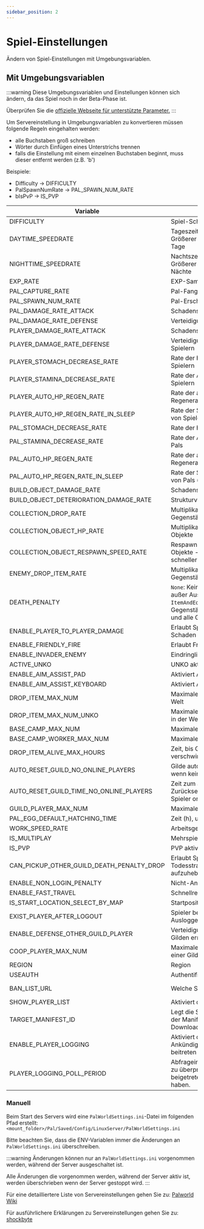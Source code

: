 ```yaml
---
sidebar_position: 2
---
```


# Spiel-Einstellungen

Ändern von Spiel-Einstellungen mit Umgebungsvariablen.

## Mit Umgebungsvariablen

:::warning
Diese Umgebungsvariablen und Einstellungen können sich ändern, da das Spiel noch in der Beta-Phase ist.

Überprüfen Sie die [offizielle Webseite für unterstützte Parameter.](https://tech.palworldgame.com/optimize-game-balance)
:::

Um Servereinstellung in Umgebungsvariablen zu konvertieren müssen folgende Regeln eingehalten werden:

* alle Buchstaben groß schreiben
* Wörter durch Einfügen eines Unterstrichs trennen
* falls die Einstellung mit einem einzelnen Buchstaben beginnt, muss dieser entfernt werden (z.B. 'b')

Beispiele:

* Difficulty -> DIFFICULTY
* PalSpawnNumRate -> PAL_SPAWN_NUM_RATE
* bIsPvP -> IS_PVP

| Variable                                  | Beschreibung                                                   | Standardwert                                                                                 | Erlaubte Werte                         |
|-------------------------------------------|----------------------------------------------------------------|----------------------------------------------------------------------------------------------|----------------------------------------|
| DIFFICULTY                                | Spiel-Schwierigkeitsgrad                                       | None                                                                                         | `None`,`Normal`,`Difficult`            |
| DAYTIME_SPEEDRATE                         | Tageszeit-Geschwindigkeit - Größerer Wert bedeutet kürzere Tage | 1.000000                                                                                     | Float                                  |
| NIGHTTIME_SPEEDRATE                       | Nachtszeit-Geschwindigkeit - Größerer Wert bedeutet kürzere Nächte | 1.000000                                                                                     | Float                                  |
| EXP_RATE                                  | EXP-Sammelrate                                                 | 1.000000                                                                                     | Float                                  |
| PAL_CAPTURE_RATE                          | Pal-Fangrate                                                  | 1.000000                                                                                     | Float                                  |
| PAL_SPAWN_NUM_RATE                        | Pal-Erscheinungsrate                                           | 1.000000                                                                                     | Float                                  |
| PAL_DAMAGE_RATE_ATTACK                    | Schadensmultiplikator von Pals                                | 1.000000                                                                                     | Float                                  |
| PAL_DAMAGE_RATE_DEFENSE                   | Verteidigungsmultiplikator von Pals                                 | 1.000000                                                                                     | Float                                  |
| PLAYER_DAMAGE_RATE_ATTACK                 | Schadensmultiplikator von Spielern                            | 1.000000                                                                                     | Float                                  |
| PLAYER_DAMAGE_RATE_DEFENSE                | Verteidigungsmultiplikator von Spielern                              | 1.000000                                                                                     | Float                                  |
| PLAYER_STOMACH_DECREASE_RATE              | Rate der Hungerabnahme von Spielern                           | 1.000000                                                                                     | Float                                  |
| PLAYER_STAMINA_DECREASE_RATE              | Rate der Ausdauerreduktion von Spielern                       | 1.000000                                                                                     | Float                                  |
| PLAYER_AUTO_HP_REGEN_RATE                 | Rate der automatischen HP-Regeneration von Spielern           | 1.000000                                                                                     | Float                                  |
| PLAYER_AUTO_HP_REGEN_RATE_IN_SLEEP        | Rate der Schlaf-HP-Regeneration von Spielern                  | 1.000000                                                                                     | Float                                  |
| PAL_STOMACH_DECREASE_RATE                 | Rate der Hungerabnahme von Pals                              | 1.000000                                                                                     | Float                                  |
| PAL_STAMINA_DECREASE_RATE                 | Rate der Ausdauerreduktion von Pals                          | 1.000000                                                                                     | Float                                  |
| PAL_AUTO_HP_REGEN_RATE                    | Rate der automatischen HP-Regeneration von Pals              | 1.000000                                                                                     | Float                                  |
| PAL_AUTO_HP_REGEN_RATE_IN_SLEEP           | Rate der Schlaf-HP-Regeneration von Pals (im Palbox)         | 1.000000                                                                                     | Float                                  |
| BUILD_OBJECT_DAMAGE_RATE                  | Schadensmultiplikator für Strukturen                         | 1.000000                                                                                     | Float                                  |
| BUILD_OBJECT_DETERIORATION_DAMAGE_RATE    | Strukturverschlechterungsrate                                 | 1.000000                                                                                     | Float                                  |
| COLLECTION_DROP_RATE                      | Multiplikator für sammelbare Gegenstände                      | 1.000000                                                                                     | Float                                  |
| COLLECTION_OBJECT_HP_RATE                 | Multiplikator für HP sammelbarer Objekte                      | 1.000000                                                                                     | Float                                  |
| COLLECTION_OBJECT_RESPAWN_SPEED_RATE      | Respawn-Intervall sammelbarer Objekte - Je kleiner die Zahl, desto schneller die Regeneration | 1.000000                                                                                     | Float                                  |
| ENEMY_DROP_ITEM_RATE                      | Multiplikator für fallengelassene Gegenstände                 | 1.000000                                                                                     | Float                                  |
| DEATH_PENALTY                             | `None`: Keine `Item`: Wirft Gegenstände außer Ausrüstung ab `ItemAndEquipment`: Wirft alle Gegenstände ab `All`: Wirft alle PALs und alle Gegenstände ab.                                    | All                                                                                          | `None`,`Item`,`ItemAndEquipment`,`All` |
| ENABLE_PLAYER_TO_PLAYER_DAMAGE            | Erlaubt Spielern, anderen Spielern Schaden zuzufügen          | False                                                                                        | Boolean                                |
| ENABLE_FRIENDLY_FIRE                      | Erlaubt Friendly Fire                                    | False                                                                                        | Boolean                                |
| ENABLE_INVADER_ENEMY                      | Eindringlinge aktivieren                                      | True                                                                                         | Boolean                                |
| ACTIVE_UNKO                               | UNKO aktivieren (?)                                           | False                                                                                        | Boolean                                |
| ENABLE_AIM_ASSIST_PAD                     | Aktiviert Aim Assist für Controller                          | True                                                                                         | Boolean                                |
| ENABLE_AIM_ASSIST_KEYBOARD                | Aktiviert Aim Assist für Tastatur                             | False                                                                                        | Boolean                                |
| DROP_ITEM_MAX_NUM                         | Maximale Anzahl von Drops in der Welt                         | 3000                                                                                         | Integer                                |
| DROP_ITEM_MAX_NUM_UNKO                    | Maximale Anzahl von UNKO-Drops in der Welt                    | 100                                                                                          | Integer                                |
| BASE_CAMP_MAX_NUM                         | Maximale Anzahl von Basislagern                               | 128                                                                                          | Integer                                |
| BASE_CAMP_WORKER_MAX_NUM                  | Maximale Anzahl von Arbeitern                                 | 15                                                                                           | Integer                                |
| DROP_ITEM_ALIVE_MAX_HOURS                 | Zeit, bis Gegenstände in Stunden verschwinden                | 1.000000                                                                                     | Float                                  |
| AUTO_RESET_GUILD_NO_ONLINE_PLAYERS        | Gilde automatisch zurücksetzen, wenn keine Spieler online sind | False                                                                                        | Bool                                   |
| AUTO_RESET_GUILD_TIME_NO_ONLINE_PLAYERS   | Zeit zum automatischen Zurücksetzen der Gilde, wenn keine Spieler online sind | 72.000000                                                                                    | Float                                  |
| GUILD_PLAYER_MAX_NUM                      | Maximale Spieleranzahl der Gilde                              | 20                                                                                           | Integer                                |
| PAL_EGG_DEFAULT_HATCHING_TIME             | Zeit (h), um riesiges Ei auszubrüten                          | 72.000000                                                                                    | Float                                  |
| WORK_SPEED_RATE                           | Arbeitsgeschwindigkeitsmultiplikator                          | 1.000000                                                                                     | Float                                  |
| IS_MULTIPLAY                              | Mehrspieler aktivieren                                         | False                                                                                        | Boolean                                |
| IS_PVP                                    | PVP aktivieren                                                 | False                                                                                        | Boolean                                |
| CAN_PICKUP_OTHER_GUILD_DEATH_PENALTY_DROP | Erlaubt Spielern anderer Gilden, Todesstrafe-Gegenstände aufzuheben | False                                                                                        | Boolean                                |
| ENABLE_NON_LOGIN_PENALTY                  | Nicht-Anmeldestrafe aktivieren                                | True                                                                                         | Boolean                                |
| ENABLE_FAST_TRAVEL                        | Schnellreisen aktivieren                                       | True                                                                                         | Boolean                                |
| IS_START_LOCATION_SELECT_BY_MAP           | Startposition per Karte auswählen                             | True                                                                                         | Boolean                                |
| EXIST_PLAYER_AFTER_LOGOUT                 | Spieler behalten nach dem Ausloggen umschalten                | False                                                                                        | Boolean                                |
| ENABLE_DEFENSE_OTHER_GUILD_PLAYER         | Verteidigung gegen Spieler anderer Gilden ermöglichen         | False                                                                                        | Boolean                                |
| COOP_PLAYER_MAX_NUM                       | Maximale Anzahl von Spielern in einer Gilde                    | 4                                                                                            | Integer                                |
| REGION                                    | Region                                                         |                                                                                              | String                                 |
| USEAUTH                                   | Authentifizierung verwenden                                    | True                                                                                         | Boolean                                |
| BAN_LIST_URL                              | Welche Sperrliste verwenden                                    | [https://api.palworldgame.com/api/banlist.txt](https://api.palworldgame.com/api/banlist.txt) | string                                 |
| SHOW_PLAYER_LIST                          | Aktiviert die Anzeige der Spieler                              | True                                                                                         | Boolean                                |
| TARGET_MANIFEST_ID | Legt die Spielversion entsprechend der Manifest-ID aus dem Steam-Download-Depot fest. | | Siehe [Manifest IDs](https://palworld-server-docker.loef.dev/de/guides/pinning-game-version) |
| ENABLE_PLAYER_LOGGING      | Aktiviert das Protokollieren und das Ankündigen, wenn Spieler dem Spiel beitreten und es verlassen. | true         | Boolean |
| PLAYER_LOGGING_POLL_PERIOD          | Abfrageintervall (in Sekunden), um zu überprüfen, ob Spieler dem Spiel beigetreten sind oder es verlassen haben. | 5                      | !0 |

### Manuell

Beim Start des Servers wird eine `PalWorldSettings.ini`-Datei im folgenden Pfad erstellt:
`<mount_folder>/Pal/Saved/Config/LinuxServer/PalWorldSettings.ini`

Bitte beachten Sie, dass die ENV-Variablen immer die Änderungen an `PalWorldSettings.ini` überschreiben.

:::warning
Änderungen können nur an `PalWorldSettings.ini` vorgenommen werden, während der Server ausgeschaltet ist.

Alle Änderungen die vorgenommen werden, während der Server aktiv ist, werden überschrieben wenn der Server gestoppt wird.
:::

Für eine detailliertere Liste von Servereinstellungen gehen Sie zu: [Palworld Wiki](https://palworld.wiki.gg/wiki/PalWorldSettings.ini)

Für ausführlichere Erklärungen zu Servereinstellungen gehen Sie zu: [shockbyte](https://shockbyte.com/billing/knowledgebase/1189/How-to-Configure-your-Palworld-server.html)
